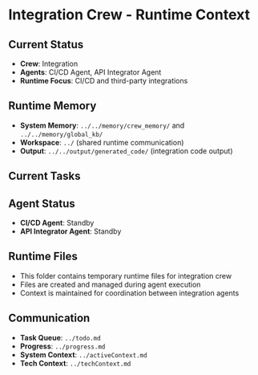 # Integration Crew - Runtime Context

## Current Status
- **Crew**: Integration
- **Agents**: CI/CD Agent, API Integrator Agent
- **Runtime Focus**: CI/CD and third-party integrations

## Runtime Memory
- **System Memory**: `../../memory/crew_memory/` and `../../memory/global_kb/`
- **Workspace**: `../` (shared runtime communication)
- **Output**: `../../output/generated_code/` (integration code output)

## Current Tasks
<!-- Active tasks for integration crew will be populated here -->

## Agent Status
- **CI/CD Agent**: Standby
- **API Integrator Agent**: Standby

## Runtime Files
- This folder contains temporary runtime files for integration crew
- Files are created and managed during agent execution
- Context is maintained for coordination between integration agents

## Communication
- **Task Queue**: `../todo.md`
- **Progress**: `../progress.md`
- **System Context**: `../activeContext.md`
- **Tech Context**: `../techContext.md`